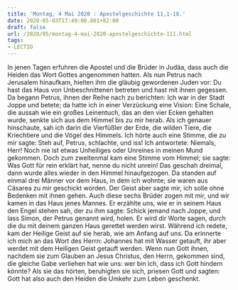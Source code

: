 ```yaml
---
title: 'Montag, 4 Mai 2020 : Apostelgeschichte 11,1-18.'
date: 2020-05-03T17:49:00.001+02:00
draft: false
url: /2020/05/montag-4-mai-2020-apostelgeschichte-111.html
tags: 
- LECTIO
---
```


In jenen Tagen erfuhren die Apostel und die Brüder in Judäa, dass auch die Heiden das Wort Gottes angenommen hatten. Als nun Petrus nach Jerusalem hinaufkam, hielten ihm die gläubig gewordenen Juden vor: Du hast das Haus von Unbeschnittenen betreten und hast mit ihnen gegessen. Da begann Petrus, ihnen der Reihe nach zu berichten: Ich war in der Stadt Joppe und betete; da hatte ich in einer Verzückung eine Vision: Eine Schale, die aussah wie ein großes Leinentuch, das an den vier Ecken gehalten wurde, senkte sich aus dem Himmel bis zu mir herab. Als ich genauer hinschaute, sah ich darin die Vierfüßler der Erde, die wilden Tiere, die Kriechtiere und die Vögel des Himmels. Ich hörte auch eine Stimme, die zu mir sagte: Steh auf, Petrus, schlachte, und iss! Ich antwortete: Niemals, Herr! Noch nie ist etwas Unheiliges oder Unreines in meinen Mund gekommen. Doch zum zweitenmal kam eine Stimme vom Himmel; sie sagte: Was Gott für rein erklärt hat, nenne du nicht unrein! Das geschah dreimal, dann wurde alles wieder in den Himmel hinaufgezogen. Da standen auf einmal drei Männer vor dem Haus, in dem ich wohnte; sie waren aus Cäsarea zu mir geschickt worden. Der Geist aber sagte mir, ich solle ohne Bedenken mit ihnen gehen. Auch diese sechs Brüder zogen mit mir, und wir kamen in das Haus jenes Mannes. Er erzählte uns, wie er in seinem Haus den Engel stehen sah, der zu ihm sagte: Schick jemand nach Joppe, und lass Simon, der Petrus genannt wird, holen. Er wird dir Worte sagen, durch die du mit deinem ganzen Haus gerettet werden wirst. Während ich redete, kam der Heilige Geist auf sie herab, wie am Anfang auf uns. Da erinnerte ich mich an das Wort des Herrn: Johannes hat mit Wasser getauft, ihr aber werdet mit dem Heiligen Geist getauft werden. Wenn nun Gott ihnen, nachdem sie zum Glauben an Jesus Christus, den Herrn, gekommen sind, die gleiche Gabe verliehen hat wie uns: wer bin ich, dass ich Gott hindern könnte? Als sie das hörten, beruhigten sie sich, priesen Gott und sagten: Gott hat also auch den Heiden die Umkehr zum Leben geschenkt.